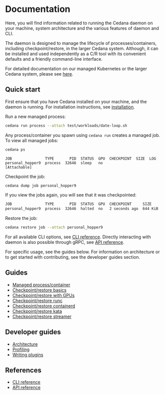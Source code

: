# Documentation

Here, you will find information related to running the Cedana daemon on your machine, system architecture and the various features of daemon and CLI.

The daemon is designed to manage the lifecycle of processes/containers, including checkpoint/restore, in the larger Cedana system. Although, it can be installed and used independently as a C/R tool with its convenient defaults and a friendly command-line interface.

For detailed documentation on our managed Kubernetes or the larger Cedana system, please see [here](https://docs.cedana.ai).

## Quick start

First ensure that you have Cedana installed on your machine, and the daemon is running. For installation instructions, see [installation](installation.md).

Run a new managed process:

```sh
cedana run process --attach test/workloads/date-loop.sh
```

Any process/container you spawn using `cedana run` creates a managed job. To view all managed jobs:

```sh
cedana ps
```

```
JOB               TYPE       PID  STATUS  GPU  CHECKPOINT  SIZE  LOG
personal_hopper9  process  32646  sleep   no                     [Attachable]
```

Checkpoint the job:

```sh
cedana dump job personal_hopper9
```

If you view the jobs again, you will see that it was checkpointed:

```sh
JOB               TYPE       PID  STATUS  GPU  CHECKPOINT     SIZE     LOG
personal_hopper9  process  32646  halted  no   2 seconds ago  644 KiB
```

Restore the job:

```sh
cedana restore job --attach personal_hopper9
```

For all available CLI options, see [CLI reference](cli/cedana.md). Directly interacting with daemon is also possible through gRPC, see [API reference](api.md).

For specific usage, see the guides below. For information on architecture or to get started with contributing, see the developer guides section.

## Guides
- [Managed process/container](managed.md)
- [Checkpoint/restore basics](cr.md)
- [Checkpoint/restore with GPUs](gpu/cr.md)
- [Checkpoint/restore runc](runc/cr.md)
- [Checkpoint/restore containerd](runc/cr.md)
- [Checkpoint/restore kata](kata/kata.md)
- [Checkpoint/restore streamer](streamer/cr.md)

## Developer guides
- [Architecture](dev/architecture.md)
- [Profiling](dev/profiling.md)
- [Writing plugins](dev/writing_plugins.md)

## References
- [CLI reference](cli/cedana.md)
- [API reference](api.md)
